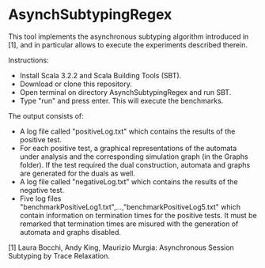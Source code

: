 # AsynchSubtypingRegex
This tool implements the asynchronous subtyping algorithm introduced in [1], and in particular allows to execute the experiments described therein.

Instructions:
- Install Scala 3.2.2 and Scala Building Tools (SBT).
- Download or clone this repository.
- Open terminal on directory AsynchSubtypingRegex and run SBT.
- Type "run" and press enter. This will execute the benchmarks.

The output consists of:
- A log file called "positiveLog.txt" which contains the results of the positive test.
- For each positive test, a graphical representations of the automata under analysis and the corresponding simulation graph (in the Graphs folder). If the test required the dual construction, automata and graphs are generated for the duals as well. 
- A log file called "negativeLog.txt" which contains the results of the negative test.
- Five log files "benchmarkPositiveLog1.txt",...,"benchmarkPositiveLog5.txt" which contain information on termination times for the positive tests. It must be remarked that termination times are misured with the generation of automata and graphs disabled. 

[1] Laura Bocchi, Andy King, Maurizio Murgia: Asynchronous Session Subtyping by Trace Relaxation.
